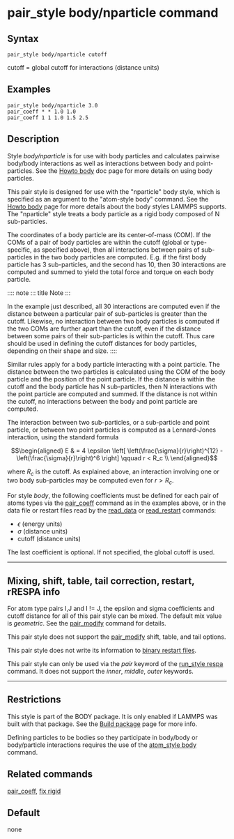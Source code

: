 # pair_style body/nparticle command

## Syntax

``` LAMMPS
pair_style body/nparticle cutoff
```

cutoff = global cutoff for interactions (distance units)

## Examples

``` LAMMPS
pair_style body/nparticle 3.0
pair_coeff * * 1.0 1.0
pair_coeff 1 1 1.0 1.5 2.5
```

## Description

Style *body/nparticle* is for use with body particles and calculates
pairwise body/body interactions as well as interactions between body and
point-particles. See the [Howto body](Howto_body) doc page for more
details on using body particles.

This pair style is designed for use with the \"nparticle\" body style,
which is specified as an argument to the \"atom-style body\" command.
See the [Howto body](Howto_body) page for more details about the body
styles LAMMPS supports. The \"nparticle\" style treats a body particle
as a rigid body composed of N sub-particles.

The coordinates of a body particle are its center-of-mass (COM). If the
COMs of a pair of body particles are within the cutoff (global or
type-specific, as specified above), then all interactions between pairs
of sub-particles in the two body particles are computed. E.g. if the
first body particle has 3 sub-particles, and the second has 10, then 30
interactions are computed and summed to yield the total force and torque
on each body particle.

:::: note
::: title
Note
:::

In the example just described, all 30 interactions are computed even if
the distance between a particular pair of sub-particles is greater than
the cutoff. Likewise, no interaction between two body particles is
computed if the two COMs are further apart than the cutoff, even if the
distance between some pairs of their sub-particles is within the cutoff.
Thus care should be used in defining the cutoff distances for body
particles, depending on their shape and size.
::::

Similar rules apply for a body particle interacting with a point
particle. The distance between the two particles is calculated using the
COM of the body particle and the position of the point particle. If the
distance is within the cutoff and the body particle has N sub-particles,
then N interactions with the point particle are computed and summed. If
the distance is not within the cutoff, no interactions between the body
and point particle are computed.

The interaction between two sub-particles, or a sub-particle and point
particle, or between two point particles is computed as a Lennard-Jones
interaction, using the standard formula

$$\begin{aligned}
E & = 4 \epsilon \left[ \left(\frac{\sigma}{r}\right)^{12} -
                    \left(\frac{\sigma}{r}\right)^6 \right]
                    \qquad r < R_c \\
\end{aligned}$$

where $R_c$ is the cutoff. As explained above, an interaction involving
one or two body sub-particles may be computed even for $r > R_c$.

For style *body*, the following coefficients must be defined for each
pair of atoms types via the [pair_coeff](pair_coeff) command as in the
examples above, or in the data file or restart files read by the
[read_data](read_data) or [read_restart](read_restart) commands:

-   $\epsilon$ (energy units)
-   $\sigma$ (distance units)
-   cutoff (distance units)

The last coefficient is optional. If not specified, the global cutoff is
used.

------------------------------------------------------------------------

## Mixing, shift, table, tail correction, restart, rRESPA info

For atom type pairs I,J and I != J, the epsilon and sigma coefficients
and cutoff distance for all of this pair style can be mixed. The default
mix value is *geometric*. See the [pair_modify](pair_modify) command for
details.

This pair style does not support the [pair_modify](pair_modify) shift,
table, and tail options.

This pair style does not write its information to [binary restart
files](restart).

This pair style can only be used via the *pair* keyword of the
[run_style respa](run_style) command. It does not support the *inner*,
*middle*, *outer* keywords.

------------------------------------------------------------------------

## Restrictions

This style is part of the BODY package. It is only enabled if LAMMPS was
built with that package. See the [Build package](Build_package) page for
more info.

Defining particles to be bodies so they participate in body/body or
body/particle interactions requires the use of the [atom_style
body](atom_style) command.

## Related commands

[pair_coeff](pair_coeff), [fix rigid](fix_rigid)

## Default

none
